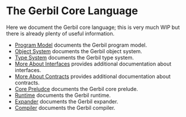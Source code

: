 # The Gerbil Core Language

Here we document the Gerbil core language; this is very much WIP but
there is already plenty of useful information.

- [Program Model](program.md) documents the Gerbil program model.
- [Object System](object.md) documents the Gerbil object system.
- [Type System](typed.md) documents the Gerbil type system.
- [More About Interfaces](interface.md) provides additional documentation about interfaces.
- [More About Contracts](contract.md) provides additional documentation about contracts.
- [Core Preludce](core/README.md) documents the Gerbil core prelude.
- [Runtime](runtime/README.md) documents the Gerbil runtime.
- [Expander](expander/README.md) documents the Gerbil expander.
- [Compiler](compiler/README.md) documents the Gerbil compiler.
